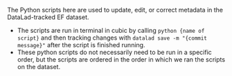 The Python scripts here are used to update, edit, or correct metadata in the DataLad-tracked EF dataset.
+ The scripts are run in terminal in cubic by calling `python {name of script}` and then tracking changes with `datalad save -m "{commit message}"`
  after the script is finished running.
+ These python scripts do not necessarily need to be run in a specific order, but the scripts are ordered in the order in which we ran the scripts on the dataset.
